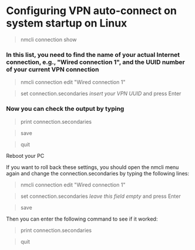 # Configuring VPN auto-connect on system startup on Linux


>nmcli connection show

### In this list, you need to find the name of your actual Internet connection, e.g., "Wired connection 1", and the UUID number of your current VPN connection

>nmcli connection edit "Wired connection 1" 

>set connection.secondaries *insert your VPN UUID* and press Enter
### Now you can check the output by typing
>print connection.secondaries

>save

>quit

Reboot your PC

If you want to roll back these settings, you should open the nmcli menu again and change the connection.secondaries by typing the following lines:

>nmcli connection edit "Wired connection 1" 

>set connection.secondaries *leave this field empty* and press Enter

>save

Then you can enter the following command to see if it worked:

>print connection.secondaries 

>quit


